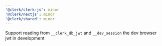```yaml
---
'@clerk/clerk-js': minor
'@clerk/nextjs': minor
'@clerk/shared': minor
---
```


Support reading from `__clerk_db_jwt` and `__dev_session` the dev browser jwt in development
